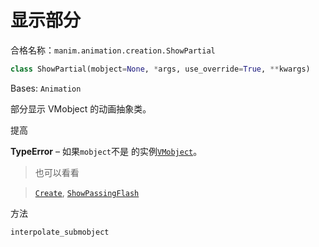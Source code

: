 # 显示部分

合格名称：`manim.animation.creation.ShowPartial`

```py
class ShowPartial(mobject=None, *args, use_override=True, **kwargs)
```

Bases: `Animation`

部分显示 VMobject 的动画抽象类。

提高

**TypeError** – 如果`mobject`不是 的实例[`VMobject`]()。


> 也可以看看

> [`Create`](), [`ShowPassingFlash`]()


方法

`interpolate_submobject`
